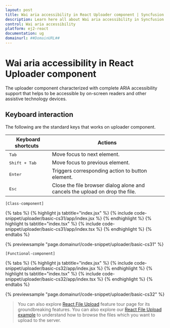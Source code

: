 ```yaml
---
layout: post
title: Wai aria accessibility in React Uploader component | Syncfusion
description: Learn here all about Wai aria accessibility in Syncfusion React Uploader component of Syncfusion Essential JS 2 and more.
control: Wai aria accessibility 
platform: ej2-react
documentation: ug
domainurl: ##DomainURL##
---
```


# Wai aria accessibility in React Uploader component

The uploader component characterized with complete ARIA accessibility support that helps to be accessible by on-screen readers and other assistive technology devices.

## Keyboard interaction

The following are the standard keys that works on uploader component.

| **Keyboard shortcuts** | **Actions** |
| --- | --- |
| <kbd>Tab</kbd> | Move focus to next element. |
| <kbd>Shift + Tab</kbd> | Move focus to previous element. |
| <kbd>Enter</kbd> | Triggers corresponding action to button element. |
| <kbd>Esc</kbd> | Close the file browser dialog alone and cancels the upload on drop the file. |

`[Class-component]`

{% tabs %}
{% highlight js tabtitle="index.jsx" %}
{% include code-snippet/uploader/basic-cs31/app/index.jsx %}
{% endhighlight %}
{% highlight ts tabtitle="index.tsx" %}
{% include code-snippet/uploader/basic-cs31/app/index.tsx %}
{% endhighlight %}
{% endtabs %}

 {% previewsample "page.domainurl/code-snippet/uploader/basic-cs31" %}

`[Functional-component]`

{% tabs %}
{% highlight js tabtitle="index.jsx" %}
{% include code-snippet/uploader/basic-cs32/app/index.jsx %}
{% endhighlight %}
{% highlight ts tabtitle="index.tsx" %}
{% include code-snippet/uploader/basic-cs32/app/index.tsx %}
{% endhighlight %}
{% endtabs %}

 {% previewsample "page.domainurl/code-snippet/uploader/basic-cs32" %}

>You can also explore [React File Upload](https://www.syncfusion.com/react-ui-components/react-file-upload) feature tour page for its groundbreaking features. You can also explore our [React File Upload example](https://ej2.syncfusion.com/react/demos/#/material/uploader/default) to understand how to browse the files which you want to upload to the server.